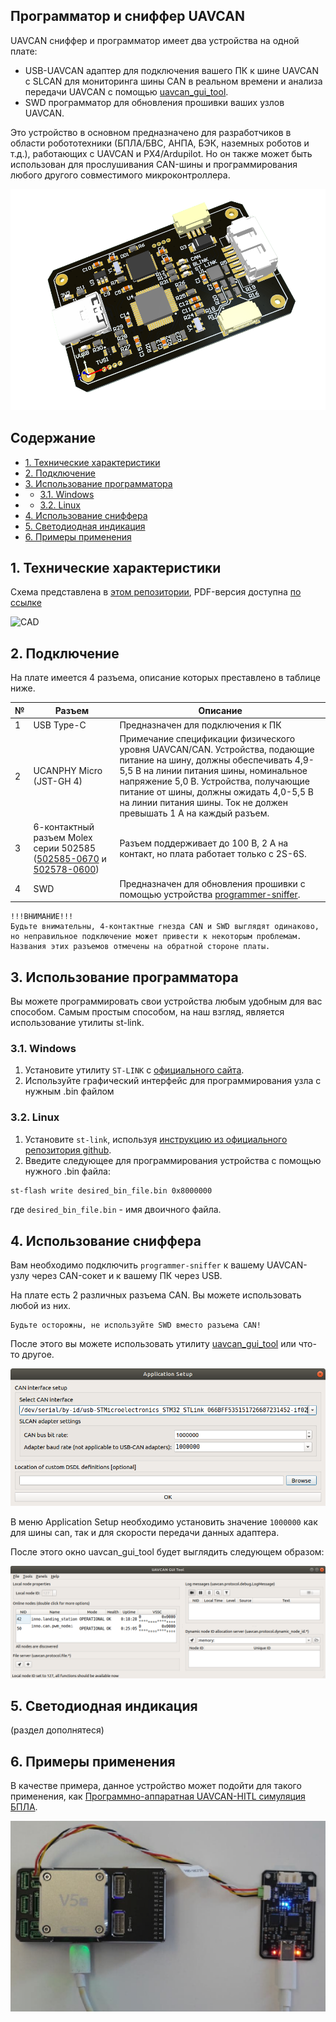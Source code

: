 ## Программатор и сниффер UAVCAN

UAVCAN сниффер и программатор имеет два устройства на одной плате:
- USB-UAVCAN адаптер для подключения вашего ПК к шине UAVCAN с SLCAN для мониторинга шины CAN в реальном времени и анализа передачи UAVCAN с помощью [uavcan_gui_tool](https://github.com/UAVCAN/gui_tool).
- SWD программатор для обновления прошивки ваших узлов UAVCAN.

Это устройство в основном предназначено для разработчиков в области робототехники (БПЛА/БВС, АНПА, БЭК, наземных роботов и т.д.), работающих с UAVCAN и PX4/Ardupilot. Но он также может быть использован для прослушивания CAN-шины и программирования любого другого совместимого микроконтроллера.

![programmer_sniffer](programmer_sniffer.png?raw=true "programmer_sniffer")

## Содержание
  - [1. Технические характеристики](#1-wire)
  - [2. Подключение](#2-wire)
  - [3. Использование программатора](#3-programmer-usage)
  - - [3.1. Windows](#31-windows)
  - - [3.2. Linux](#32-linux)
  - [4. Использование сниффера](#4-sniffer-usage)
  - [5. Светодиодная индикация](#5-led-indication)
  - [6. Примеры применения](#6-application-examples)

## 1. Технические характеристики

Схема представлена в [этом репозитории](https://github.com/sainquake/UAVCAN-Sniffer-STM-Programmer), PDF-версия доступна [по ссылке](https://github.com/sainquake/UAVCAN-Sniffer-STM-Programmer/blob/master/Project%20Outputs%20for%20CAN_SNIFFER/Output.PDF)

![CAD](https://github.com/sainquake/UAVCAN-Sniffer-STM-Programmer/blob/master/CAD/CAN_SNIFFER.JPG?raw=true "CAD")

## 2. Подключение

На плате имеется 4 разъема, описание которых преставлено в таблице ниже.

| № | Разъем | Описание |
| - | --------- | ----------- |
| 1 | USB Type-C | Предназначен для подключения к ПК |
| 2 | UCANPHY Micro (JST-GH 4) | Примечание спецификации физического уровня UAVCAN/CAN. Устройства, подающие питание на шину, должны обеспечивать 4,9-5,5 В на линии питания шины, номинальное напряжение 5,0 В. Устройства, получающие питание от шины, должны ожидать 4,0-5,5 В на линии питания шины. Ток не должен превышать 1 А на каждый разъем. |
| 3 | 6-контактный разъем Molex серии 502585 ([502585-0670](https://www.molex.com/molex/products/part-detail/pcb_receptacles/5025850670) и [502578-0600](https://www.molex.com/molex/products/part-detail/crimp_housings/5025780600)) | Разъем поддерживает до 100 В, 2 A на контакт, но плата работает только с 2S-6S. |
| 4 | SWD | Предназначен для обновления прошивки с помощью устройства [programmer-sniffer](docs/guide/programmer_sniffer/README.md). |

```
!!!ВНИМАНИЕ!!!
Будьте внимательны, 4-контактные гнезда CAN и SWD выглядят одинаково, но неправильное подключение может привести к некоторым проблемам. Названия этих разъемов отмечены на обратной стороне платы.
```

## 3. Использование программатора

Вы можете программировать свои устройства любым удобным для вас способом. Самым простым способом, на наш взгляд, является использование утилиты st-link.

### 3.1. Windows

1. Установите утилиту `ST-LINK` с [официального сайта](https://www.st.com/en/development-tools/stsw-link004.html).
2. Используйте графический интерфейс для программирования узла с нужным .bin файлом

### 3.2. Linux

1. Установите `st-link`, используя [инструкцию из официального репозитория github](https://github.com/stlink-org/stlink#installation).
2. Введите следующее для программирования устройства с помощью нужного .bin файла:

```bash
st-flash write desired_bin_file.bin 0x8000000
```

где `desired_bin_file.bin` - имя двоичного файла.


## 4. Использование сниффера

Вам необходимо подключить `programmer-sniffer` к вашему UAVCAN-узлу через CAN-сокет и к вашему ПК через USB.

На плате есть 2 различных разъема CAN. Вы можете использовать любой из них.

```
Будьте осторожны, не используйте SWD вместо разъема CAN!
```

После этого вы можете использовать утилиту [uavcan_gui_tool](https://github.com/UAVCAN/gui_tool) или что-то другое.

![app_setup](app_setup.png?raw=true "app_setup")

В меню Application Setup необходимо установить значение `1000000` как для шины can, так и для скорости передачи данных адаптера.

После этого окно uavcan_gui_tool будет выглядить следующем образом:

![uavcan_gui_tool](uavcan_gui_tool.png?raw=true "uavcan_gui_tool")

## 5. Светодиодная индикация

(раздел дополнятеся)

## 6. Примеры применения

В качестве примера, данное устройство может подойти для такого применения, как [Программно-аппаратная UAVCAN-HITL симуляция БПЛА](https://github.com/InnopolisAero/innopolis_vtol_dynamics).

![alt text](https://github.com/InnopolisAero/innopolis_vtol_dynamics/blob/master/img/sniffer_connection.png?raw=true)
